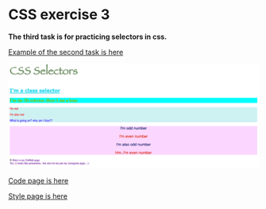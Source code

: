 # CSS exercise 3

**The third task is for practicing selectors in css.**

[Example of the second task is here](https://yaninatrekhleb.github.io/learn-html-css/css/exercise-3/learn-css-selectors.html)

![How it looks](css-selectors.png)

[Code page is here](https://github.com/YaninaTrekhleb/learn-html-css/blob/master/css/exercise-3/learn-css-selectors.html)

[Style page is here](https://github.com/YaninaTrekhleb/learn-html-css/blob/master/css/exercise-3/learn-css-selectors.css)